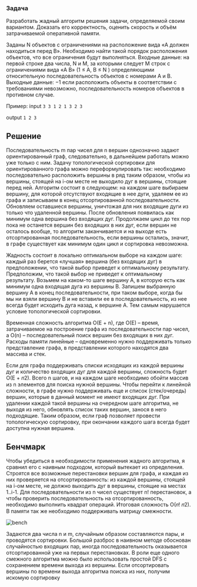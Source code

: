 
### Задача


Разработать жадный алгоритм решения задачи, определяемой своим вариантом. Доказать его корректность, оценить скорость и объём затрачиваемой оперативной памяти.

Заданы N объектов с ограничениями на расположение вида «A должен находиться перед B». Необходимо найти такой порядок расположения объектов, что все ограничения будут выполняться. Входные данные: на первой строке два числа, N и M, за которыми следует M строк с ограничениями вида
«A B» (1 ≤ A, B ≤ N ) определяющими относительную последовательность объектов с номерами A и B. Выходные данные: −1 если расположить объекты в соответствии с требованиями невозможно, последовательность номеров объектов в противном случае.

Пример:
input
``
3 3
1 2
1 3
2 3
``

output
``
1 2 3
``


## Решение

Последовательность m пар чисел для n вершин однозначно задают ориентированный граф, следовательно, в дальнейшем работать можно уже только с ним. Задачу топологической сортировки для ориентированного графа можно переформулировать так: необходимо последовательно расположить вершины в ряд таким образом, чтобы из вершины, стоящей на i-ом месте не выходило дуг в вершины, стоящие перед ней.
Алгоритм состоит в следующем: на каждом шаге выбираем вершину, для которой отсутствуют входящие в нее дуги, удаляем ее из графа и записываем в конец отсортированной последовательности. Обновляем оставшиеся  вершины, уничтожая для них входящие дуги из только что удаленной вершины. После обновления появилась как минимум одна вершина без входящих дуг. Продолжаем цикл до тех пор пока не останется вершин без входящих в них дуг, если вершин не осталось вообще, то алгоритм заканчивается и на выходе есть отсортированная последовательность, если вершины остались, значит, в графе существует как минимум один цикл и сортировка невозможна.
 
Жадность состоит в локально оптимальном выборе на каждом шаге: каждый раз берется «лучшая» вершина (без входящих дуг) в предположении, что такой выбор приведет к оптимальному результату. Предположим, что такой выбор не приведет к оптимальному результату. Возьмем на каком-то шаге вершину А, в которую есть как минимум одна входящая дуга из вершины B. Запишем выбранную вершину A в конец последовательности, при таком выборе, когда бы мы ни взяли вершину B и не вставили ее в последовательность, из нее всегда будет исходить дуга назад, к вершине А. Тем самым  нарушается  условие топологической сортировки.

Временная сложность алгоритма O(E + n), где O(E) – время, затрачиваемое на построение графа из последовательности пар чисел, а O(n) –  последовательный поиск вершин без входящих в них дуг. Расходы памяти линейные – одновременно нужно поддерживать только представление графа, в представлении которого находятся два массива и стек.

Если для графа поддерживать списки исходящих из каждой вершины дуг и количество входящих дуг для каждой вершины, сложность будет О(Е  + 𝑛2). Всего n шагов, и на каждом шаге необходимо обойти массив из n элементов для поиска нужной вершины. Чтобы перейти к линейной сложности, в графе нужно поддерживать еще и список (стек/очередь) вершин, которые в данный момент не имеют входящих дуг. При удалении каждой такой вершины на очередном шаге алгоритма, не   выходя   из него, обновлять список таких вершин, занося в него подходящие. Таким образом, если граф позволяет провести топологическую сортировку, при окончании каждого шага всегда будет доступна нужная вершина.
 
## Бенчмарк
Чтобы убедиться в необходимости применения жадного алгоритма, я сравнил его с наивным подходом, который вытекает из определения. Строятся все возможные перестановки вершин для графа, и каждая из них проверяется на отсортированность: из каждой вершины, стоящей на i-ом месте, не должно выходить дуг в вершины, стоящие на местах 1..i-1. Для последовательности из n чисел существует n! перестановок, а чтобы проверить последовательность на отсортированность, необходимо выполнить квадрат операций. Итоговая   сложность   O(𝑛! 𝑛2).   В    памяти    так    же необходимо поддерживать матрицу смежности.

![bench](https://cloud.githubusercontent.com/assets/7028204/16838759/a26e3ff0-49d3-11e6-8739-0e9a20632c66.png)

Задаются два числа n и m, случайным образом составляются пары, и проводятся сортировки. Большой разброс в наивном методе обоснован случайностью входящих пар, иногда последовательность оказывается отсортированной уже на первых перестановках.
В роли еще одного смежного алгоритма можно было использовать простой DFS с сохранением времени выхода из вершины.  Если отсортировать вершины по времени выхода алгоритма поиска из них, получим искомую сортировку 

